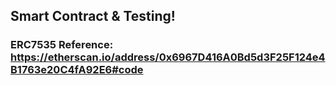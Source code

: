 ## Smart Contract & Testing!

### ERC7535 Reference: https://etherscan.io/address/0x6967D416A0Bd5d3F25F124e4B1763e20C4fA92E6#code
